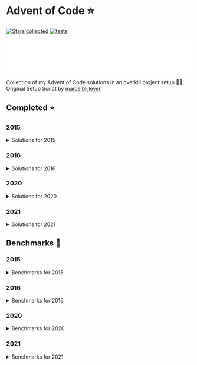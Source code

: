 # Advent of Code ⭐️

[![Stars collected](https://shields.io/static/v1?label=stars%20collected&message=112&color=yellow)](https://github.com/Frazzer951/Advent-Of-Code)
[![tests](https://github.com/Frazzer951/Advent-Of-Code/actions/workflows/tests.yaml/badge.svg?branch=master)](https://github.com/Frazzer951/Advent-Of-Code)

![advent of code](./image_dark.svg#gh-dark-mode-only)
![advent of code](./image_light.svg#gh-light-mode-only)

Collection of my Advent of Code solutions in an overkill project setup 👻🎄.<br>
Original Setup Script by [marcelblijleven](https://github.com/marcelblijleven/adventofcode)

<!-- start completed section -->
## Completed ⭐️
### 2015
<details><summary>Solutions for 2015</summary>
<p>

| day   | part one | part two |
| :---: | :------: | :------: |
| 01 | ⭐️ | ⭐️ |
| 02 | ⭐️ | ⭐️ |
| 03 | ⭐️ | ⭐️ |
| 04 | ⭐️ | ⭐️ |
| 05 | ⭐️ | ⭐️ |
| 06 | ⭐️ | ⭐️ |
| 07 | ⭐️ | ⭐️ |
| 08 | ⭐️ | ⭐️ |
| 09 | ⭐️ | ⭐️ |
| 10 | ⭐️ | ⭐️ |
| 11 | ⭐️ | ⭐️ |
| 12 | ⭐️ | ⭐️ |
| 13 | ⭐️ | ⭐️ |
| 14 | ⭐️ | ⭐️ |
| 15 | ⭐️ | ⭐️ |
| 16 | ⭐️ | ⭐️ |
| 17 | ⭐️ | ⭐️ |
| 18 | ⭐️ | ⭐️ |
| 19 | ⭐️ | ⭐️ |
| 20 | ⭐️ | ⭐️ |
| 21 | ⭐️ | ⭐️ |
| 22 | ⭐️ | ⭐️ |
| 23 | ⭐️ | ⭐️ |
| 24 | ⭐️ | ⭐️ |
| 25 | ⭐️ | ⭐️ |

</p>
</details>

### 2016
<details><summary>Solutions for 2016</summary>
<p>

| day   | part one | part two |
| :---: | :------: | :------: |
| 01 | ⭐️ | ⭐️ |
| 02 | ⭐️ | ⭐️ |
| 03 | ⭐️ | ⭐️ |
| 04 | ⭐️ | ⭐️ |
| 05 | ⭐️ | ⭐️ |
| 06 | ⭐️ | ⭐️ |
| 07 | ⭐️ | ⭐️ |
| 08 | ⭐️ | ⭐️ |
| 09 | ⭐️ | ⭐️ |
| 10 | ⭐️ | ⭐️ |

</p>
</details>

### 2020
<details><summary>Solutions for 2020</summary>
<p>

| day   | part one | part two |
| :---: | :------: | :------: |
| 01 | ⭐️ | ⭐️ |
| 02 | ⭐️ | ⭐️ |
| 03 | ⭐️ | ⭐️ |
| 04 | ⭐️ | ⭐️ |
| 05 | ⭐️ | ⭐️ |

</p>
</details>

### 2021
<details><summary>Solutions for 2021</summary>
<p>

| day   | part one | part two |
| :---: | :------: | :------: |
| 01 | ⭐️ | ⭐️ |
| 02 | ⭐️ | ⭐️ |
| 03 | ⭐️ | ⭐️ |
| 04 | ⭐️ | ⭐️ |
| 05 | ⭐️ | ⭐️ |
| 06 | ⭐️ | ⭐️ |
| 07 | ⭐️ | ⭐️ |
| 08 | ⭐️ | ⭐️ |
| 09 | ⭐️ | ⭐️ |
| 10 | ⭐️ | ⭐️ |
| 11 | ⭐️ | ⭐️ |
| 12 | ⭐️ | ⭐️ |
| 13 | ⭐️ | ⭐️ |
| 14 | ⭐️ | ⭐️ |
| 15 | ⭐️ | ⭐️ |
| 16 | ⭐️ | ⭐️ |

</p>
</details>


<!-- end completed section -->

<!-- start benchmark section -->
## Benchmarks 🚀
### 2015
<details><summary>Benchmarks for 2015</summary>
<p>

|  day  | part  | duration |
| :---: | :---: | -------: |
| 01 | part one | 0.60 ms |
| 01 | part two | 0.41 ms |
| 02 | part one | 1.91 ms |
| 02 | part two | 1.70 ms |
| 03 | part one | 2.91 ms |
| 03 | part two | 3.01 ms |
| 04 | part one | 381.19 ms |
| 04 | part two | 13509.08 ms |
| 05 | part one | 4.83 ms |
| 05 | part two | 3.83 ms |
| 06 | part one | 1887.32 ms |
| 06 | part two | 5377.36 ms |
| 07 | part one | 72.88 ms |
| 07 | part two | 72.93 ms |
| 08 | part one | 0.79 ms |
| 08 | part two | 0.31 ms |
| 09 | part one | 90.35 ms |
| 09 | part two | 90.14 ms |
| 10 | part one | 372.39 ms |
| 10 | part two | 5417.87 ms |
| 11 | part one | 0.02 ms |
| 11 | part two | 0.02 ms |
| 12 | part one | 2.81 ms |
| 12 | part two | 1.87 ms |
| 13 | part one | 27.47 ms |
| 13 | part two | 236.27 ms |
| 14 | part one | 0.26 ms |
| 14 | part two | 8.29 ms |
| 15 | part one | 7817.53 ms |
| 15 | part two | 7477.47 ms |
| 16 | part one | 1.80 ms |
| 16 | part two | 1.85 ms |
| 17 | part one | 316.44 ms |
| 17 | part two | 156.28 ms |
| 18 | part one | 4948.39 ms |
| 18 | part two | 4941.02 ms |
| 19 | part one | 1.08 ms |
| 19 | part two | 0.06 ms |
| 20 | part one | 18812.54 ms |
| 20 | part two | 7506.33 ms |
| 21 | part one | 26.76 ms |
| 21 | part two | 25.83 ms |
| 22 | part one | 5730.23 ms |
| 22 | part two | 421.94 ms |
| 23 | part one | 0.79 ms |
| 23 | part two | 0.98 ms |
| 24 | part one | 116.45 ms |
| 24 | part two | 26.73 ms |
| 25 | part one | 2856.03 ms |
| 25 | part two | 0.00 ms |

</p>
</details>

### 2016
<details><summary>Benchmarks for 2016</summary>
<p>

|  day  | part  | duration |
| :---: | :---: | -------: |
| 01 | part one | 0.15 ms |
| 01 | part two | 4.66 ms |
| 02 | part one | 0.59 ms |
| 02 | part two | 0.65 ms |
| 03 | part one | 3.28 ms |
| 03 | part two | 4.47 ms |
| 04 | part one | 14.31 ms |
| 04 | part two | 8.51 ms |
| 05 | part one | 10942.56 ms |
| 05 | part two | 37375.20 ms |
| 06 | part one | 1.57 ms |
| 06 | part two | 1.56 ms |
| 07 | part one | 115.28 ms |
| 07 | part two | 88.21 ms |
| 08 | part one | 0.59 ms |
| 08 | part two | 0.00 ms |
| 09 | part one | 0.07 ms |
| 09 | part two | 2.64 ms |
| 09 | part two helper | 1.00 ms |
| 10 | part one | 2.16 ms |
| 10 | part two | 3.18 ms |

</p>
</details>

### 2020
<details><summary>Benchmarks for 2020</summary>
<p>

|  day  | part  | duration |
| :---: | :---: | -------: |
| 01 | part one | 0.14 ms |
| 01 | part two | 49.89 ms |
| 02 | part one | 1.27 ms |
| 02 | part two | 1.23 ms |
| 03 | part one | 0.12 ms |
| 03 | part two | 0.50 ms |
| 04 | part one | 1.67 ms |
| 04 | part two | 2.16 ms |
| 05 | part one | 1.21 ms |
| 05 | part two | 1.39 ms |

</p>
</details>

### 2021
<details><summary>Benchmarks for 2021</summary>
<p>

|  day  | part  | duration |
| :---: | :---: | -------: |
| 01 | part one | 1.07 ms |
| 01 | part two | 1.82 ms |
| 02 | part one | 0.50 ms |
| 02 | part two | 0.60 ms |
| 03 | part one | 4.05 ms |
| 03 | part two | 1.58 ms |
| 04 | part one | 12.89 ms |
| 04 | part two | 57.73 ms |
| 05 | part one | 98.37 ms |
| 05 | part two | 127.30 ms |
| 06 | part one | 733.67 ms |
| 06 | part two | 0.59 ms |
| 07 | part one | 245.78 ms |
| 07 | part two | 644.72 ms |
| 08 | part one | 0.26 ms |
| 08 | part two | 6.80 ms |
| 09 | part one | 5.50 ms |
| 09 | part two | 11.64 ms |
| 10 | part one | 2.72 ms |
| 10 | part two | 4.46 ms |
| 11 | part one | 18.88 ms |
| 11 | part two | 36.84 ms |
| 12 | part one | 21.55 ms |
| 12 | part two | 3167.42 ms |
| 13 | part one | 3.27 ms |
| 13 | part two | 67.59 ms |
| 14 | part one | 29.02 ms |
| 14 | part two | 8.37 ms |
| 15 | part one | 94.69 ms |
| 15 | part two | 3280.36 ms |
| 16 | part one | 1.39 ms |
| 16 | part two | 1.23 ms |

</p>
</details>

<!-- end benchmark section -->
